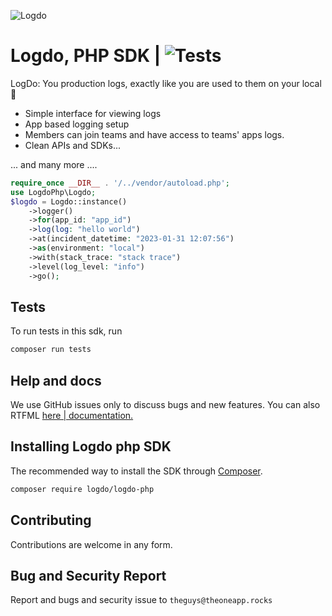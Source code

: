 
![Logdo](.github/logo.png?raw=true)
# Logdo, PHP SDK | ![Tests](https://github.com/logdo/php-sdk/actions/workflows/php_versions_compatibilty_and_tests.yml/badge.svg)
LogDo: You production logs, exactly like you are used to them on your local 🥳

- Simple interface for viewing logs
- App based logging setup
- Members can join teams and have access to teams' apps logs.
- Clean APIs and SDKs...

... and many more ....

```php
require_once __DIR__ . '/../vendor/autoload.php';
use LogdoPhp\Logdo;
$logdo = Logdo::instance()
    ->logger()
    ->for(app_id: "app_id")
    ->log(log: "hello world")
    ->at(incident_datetime: "2023-01-31 12:07:56")
    ->as(environment: "local")
    ->with(stack_trace: "stack trace")
    ->level(log_level: "info")
    ->go();
```

## Tests

To run tests in this sdk, run
```bash
composer run tests
```
## Help and docs

We use GitHub issues only to discuss bugs and new features. You can also RTFML [here | documentation.](http://logdo.theonehq.com/docs)


## Installing Logdo php SDK

The recommended way to install the SDK through [Composer](https://getcomposer.org/).
```bash
composer require logdo/logdo-php
```

## Contributing

Contributions are welcome in any form.

## Bug and Security Report

Report and bugs and security issue to `theguys@theoneapp.rocks`